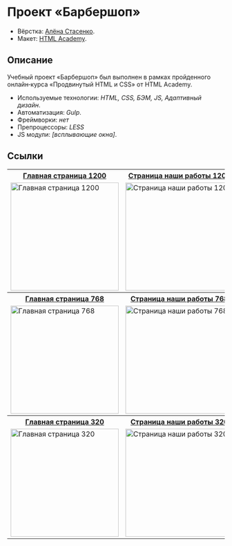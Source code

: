 # Проект «Барбершоп»

* Вёрстка: [Алёна Стасенко](https://github.com/KudriPro).
* Макет: [HTML Academy](https://htmlacademy.ru).

## Описание
Учебный проект «Барбершоп» был выполнен в рамках пройденного онлайн‑курса «Продвинутый HTML и CSS» от HTML Academy.

* Используемые технологии: _HTML, CSS, БЭМ, JS, Адаптивный дизайн_.
* Автоматизация: _Gulp_.
* Фреймворки: _нет_
* Препроцессоры: _LESS_
* JS модули: _[всплывающие окна]_.

## Ссылки 

<table>
  <tr>
  <th><a href=" https://kudripro.github.io/borodinsky_adaptiv/index.html">Главная страница 1200</a></th>
  <th><a href="https://kudripro.github.io/borodinsky_adaptiv/photo.html">Страница наши работы 1200</a></th>
  </tr>
  <tr valign="top">
    <td>
      <a href="img/preview/barbershop-index-desktop.jpg" target="_blank">
        <img src="img/preview/barbershop-index-desktop.jpg" width="250" alt="Главная страница 1200">
      </a>
    </td>
    <td>
      <a href="img/preview/barbershop-photo-desktop.jpg" target="_blank">
        <img src="img/preview/barbershop-photo-desktop.jpg" width="250" alt="Страница наши работы 1200">
      </a>    
    </td>
  </tr>
  <tr>
  <th><a href=" https://kudripro.github.io/borodinsky_adaptiv/index.html">Главная страница 768</a></th>
  <th><a href="https://kudripro.github.io/borodinsky_adaptiv/photo.html">Страница наши работы 768</a></th>
  </tr>
  <tr valign="top">
    <td>
      <a href="img/preview/barbershop-index-tablet.jpg" target="_blank">
        <img src="img/preview/barbershop-index-tablet.jpg" width="250" alt="Главная страница 768">
      </a>
    </td>
    <td>
      <a href="img/preview/barbershop-photo-tablet.jpg" target="_blank"><img src="img/preview/barbershop-photo-tablet.jpg" width="250" alt="Страница наши работы 768"></a>
    </td>
  </tr>
  <tr>
  <th><a href=" https://kudripro.github.io/borodinsky_adaptiv/index.html">Главная страница 320</a></th>
  <th><a href="https://kudripro.github.io/borodinsky_adaptiv/photo.html">Страница наши работы 320</a></th>
  </tr>
   <tr valign="top">
    <td>
      <a href="img/preview/barbershop-index-mobile.jpg" target="_blank">
        <img src="img/preview/barbershop-index-mobile.jpg" width="250" alt="Главная страница 320">
      </a>
    </td>
    <td>
      <a href="img/preview/barbershop-photo-mobile.jpg" target="_blank"><img src="img/preview/barbershop-photo-mobile.jpg" width="250" alt="Страница наши работы 320"></a>
    </td>
  </tr>
</table>
